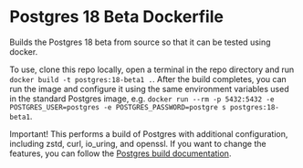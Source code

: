 # Postgres 18 Beta Dockerfile

Builds the Postgres 18 beta from source so that it can be tested using docker.

To use, clone this repo locally, open a terminal in the repo directory and run `docker build -t postgres:18-beta1 .`.
After the build completes, you can run the image and configure it using the same environment variables used in the standard Postgres image, e.g. `docker run --rm -p 5432:5432 -e POSTGRES_USER=postgres -e POSTGRES_PASSWORD=postgre
 s postgres:18-beta1`.

Important!
This performs a build of Postgres with additional configuration, including zstd, curl, io_uring, and openssl.
If you want to change the features, you can follow the [Postgres build documentation](https://www.postgresql.org/docs/18/install-make.html).

